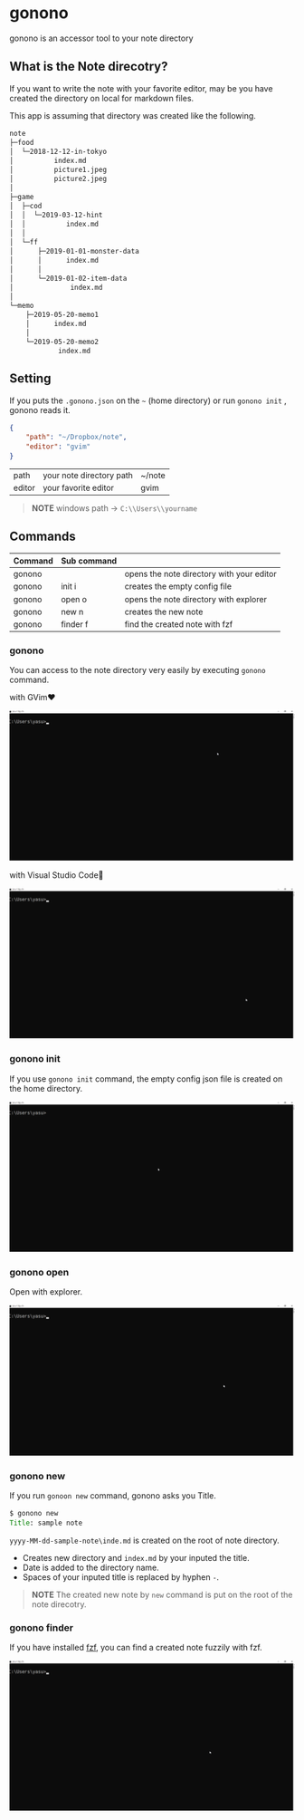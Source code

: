# gonono

gonono is an accessor tool to your note directory

## What is the Note direcotry?

If you want to write the note with your favorite editor, may be you have created the directory on local for markdown files.

This app is assuming that directory was created like the following.

```
note
├─food
│  └─2018-12-12-in-tokyo
│          index.md
│          picture1.jpeg
│          picture2.jpeg
│
├─game
│  ├─cod
│  │  └─2019-03-12-hint
│  │          index.md
│  │
│  └─ff
│      ├─2019-01-01-monster-data
│      │      index.md
│      │
│      └─2019-01-02-item-data
│              index.md
│
└─memo
    ├─2019-05-20-memo1
    │      index.md
    │
    └─2019-05-20-memo2
            index.md
```

## Setting

If you puts the `.gonono.json` on the `~` (home directory) or run `gonono init` , gonono reads it.

```json
{
    "path": "~/Dropbox/note",
    "editor": "gvim"
}
```

<table>
    <tr>
        <td>path</td>
        <td>your note directory path</td>
        <td>~/note</td>
    </tr>
    <tr>
        <td>editor</td>
        <td>your favorite editor</td>
        <td>gvim</td>
    </tr>
</table>

> **NOTE**  windows path -> `C:\\Users\\yourname`

## Commands

| Command | Sub command |                                           |
|---------|-------------|-------------------------------------------|
| gonono  |             | opens the note directory with your editor |
| gonono  | init i      | creates the empty config file             |
| gonono  | open o      | opens the note directory with explorer    |
| gonono  | new n       | creates the new note                      |
| gonono  | finder f    | find the created note with fzf            |

### gonono

You can access to the note directory very easily by executing `gonono` command.

with GVim❤

<img src="images/gonono-with-gvim.gif" />

with Visual Studio Code🎉

<img src="images/gonono-with-code.gif" />


### gonono init

If you use `gonono init` command, the empty config json file is created  on the home directory.

<img src="images/gonono-init.gif" />

### gonono open

Open with explorer.

<img src="images/gonono-open.gif" />

### gonono new

If you run `gonoon new` command, gonono asks you Title.

```cmd
$ gonono new
Title: sample note
```

`yyyy-MM-dd-sample-note\inde.md` is created on the root of note directory.

- Creates new directory and `index.md` by your inputed the title.
- Date is added to the directory name.
- Spaces of your inputed title is replaced by hyphen `-`.

> **NOTE** The created new note by `new` command is put on the root of the note direcotry.

### gonono finder

If you have installed [fzf](https://github.com/junegunn/fzf), you can find a created note fuzzily with fzf.

<img src="images\gonono-finder.gif" />

